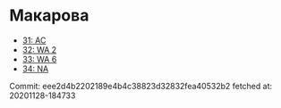 # Макарова
- [31: AC](31.md)
- [32: WA 2](32.md)
- [33: WA 6](33.md)
- [34: NA](34.md)

Commit: eee2d4b2202189e4b4c38823d32832fea40532b2
 fetched at: 20201128-184733
